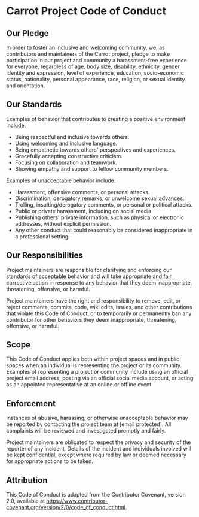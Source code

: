 # Carrot Project Code of Conduct

## Our Pledge

In order to foster an inclusive and welcoming community, we, as contributors and maintainers of the Carrot project, pledge to make participation in our project and community a harassment-free experience for everyone, regardless of age, body size, disability, ethnicity, gender identity and expression, level of experience, education, socio-economic status, nationality, personal appearance, race, religion, or sexual identity and orientation.

## Our Standards

Examples of behavior that contributes to creating a positive environment include:

- Being respectful and inclusive towards others.
- Using welcoming and inclusive language.
- Being empathetic towards others' perspectives and experiences.
- Gracefully accepting constructive criticism.
- Focusing on collaboration and teamwork.
- Showing empathy and support to fellow community members.

Examples of unacceptable behavior include:

- Harassment, offensive comments, or personal attacks.
- Discrimination, derogatory remarks, or unwelcome sexual advances.
- Trolling, insulting/derogatory comments, or personal or political attacks.
- Public or private harassment, including on social media.
- Publishing others' private information, such as physical or electronic addresses, without explicit permission.
- Any other conduct that could reasonably be considered inappropriate in a professional setting.

## Our Responsibilities

Project maintainers are responsible for clarifying and enforcing our standards of acceptable behavior and will take appropriate and fair corrective action in response to any behavior that they deem inappropriate, threatening, offensive, or harmful.

Project maintainers have the right and responsibility to remove, edit, or reject comments, commits, code, wiki edits, issues, and other contributions that violate this Code of Conduct, or to temporarily or permanently ban any contributor for other behaviors they deem inappropriate, threatening, offensive, or harmful.

## Scope

This Code of Conduct applies both within project spaces and in public spaces when an individual is representing the project or its community. Examples of representing a project or community include using an official project email address, posting via an official social media account, or acting as an appointed representative at an online or offline event.

## Enforcement

Instances of abusive, harassing, or otherwise unacceptable behavior may be reported by contacting the project team at [email protected]. All complaints will be reviewed and investigated promptly and fairly.

Project maintainers are obligated to respect the privacy and security of the reporter of any incident. Details of the incident and individuals involved will be kept confidential, except where required by law or deemed necessary for appropriate actions to be taken.

## Attribution

This Code of Conduct is adapted from the Contributor Covenant, version 2.0, available at https://www.contributor-covenant.org/version/2/0/code_of_conduct.html.
